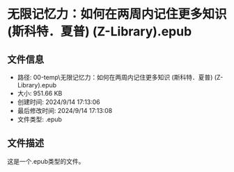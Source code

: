 ﻿# 无限记忆力：如何在两周内记住更多知识 (斯科特．夏普) (Z-Library).epub

## 文件信息
- 路径: 00-temp\无限记忆力：如何在两周内记住更多知识 (斯科特．夏普) (Z-Library).epub
- 大小: 951.66 KB
- 创建时间: 2024/9/14 17:13:06
- 最后修改时间: 2024/9/14 17:13:08
- 文件类型: .epub

## 文件描述
这是一个.epub类型的文件。

